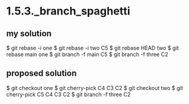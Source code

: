 # 1.5.3._branch_spaghetti

## my solution

$ git rebase -i one
$ git rebase -i two C5
$ git rebase HEAD two
$ git rebase main one
$ git branch -f main C5
$ git branch -f three C2

## proposed solution

$ git checkout one
$ git cherry-pick C4 C3 C2
$ git checkout two
$ git cherry-pick C5 C4 C3 C2
$ git branch -f three C2
